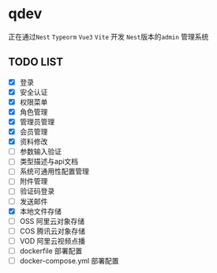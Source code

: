 # qdev

正在通过`Nest` `Typeorm` `Vue3` `Vite` 开发 `Nest`版本的`admin` 管理系统

## TODO LIST

- [x] 登录
- [x] 安全认证
- [x] 权限菜单
- [x] 角色管理
- [x] 管理员管理
- [x] 会员管理
- [x] 资料修改
- [ ] 参数输入验证
- [ ] 类型描述与api文档
- [ ] 系统可通用性配置管理
- [ ] 附件管理
- [ ] 验证码登录
- [ ] 发送邮件
- [x] 本地文件存储
- [ ] OSS 阿里云对象存储
- [ ] COS 腾讯云对象存储
- [ ] VOD 阿里云视频点播
- [ ] dockerfile 部署配置
- [ ] docker-compose.yml 部署配置
